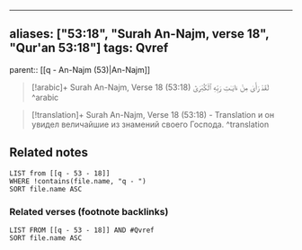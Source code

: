
---
aliases: ["53:18", "Surah An-Najm, verse 18", "Qur'an 53:18"]
tags: Qvref
---

parent:: [[q - An-Najm (53)|An-Najm]]

> [!arabic]+ Surah An-Najm, Verse 18 (53:18)
> <span class="quran-arabic">لَقَدْ رَأَىٰ مِنْ ءَايَـٰتِ رَبِّهِ ٱلْكُبْرَىٰٓ</span>
^arabic

> [!translation]+ Surah An-Najm, Verse 18 (53:18) - Translation
> и он увидел величайшие из знамений своего Господа.
^translation



## Related notes
```dataview
LIST from [[q - 53 - 18]]
WHERE !contains(file.name, "q - ")
SORT file.name ASC
```

### Related verses (footnote backlinks)
```dataview
LIST FROM [[q - 53 - 18]] AND #Qvref
SORT file.name ASC
```

